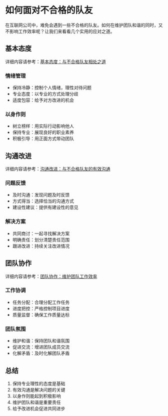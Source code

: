 # 如何面对不合格的队友

在互联网公司中，难免会遇到一些不合格的队友。如何在维护团队和谐的同时，又不影响工作效率呢？让我们来看看几个实用的应对之道。

## 基本态度

详细内容请参考：[基本态度：与不合格队友相处之道](./basic-attitude.md)

### 情绪管理
- 保持冷静：控制个人情绪，理性对待问题
- 专业态度：以专业的方式处理分歧
- 适度包容：给予对方改进的机会

### 以身作则
- 树立榜样：用实际行动影响他人
- 保持专业：展现良好的职业素养
- 积极引导：用正面方式带动团队

## 沟通改进

详细内容请参考：[沟通改进：与不合格队友的有效沟通](./communication-improvement.md)

### 问题反馈
- 及时沟通：发现问题及时反馈
- 方式得当：选择恰当的沟通方式
- 建设性建议：提供有建设性的意见

### 解决方案
- 共同商讨：一起寻找解决方案
- 明确责任：划分清楚责任范围
- 跟进改进：持续关注改进情况

## 团队协作

详细内容请参考：[团队协作：维护团队工作效率](./team-collaboration.md)

### 工作协调
- 任务分配：合理分配工作任务
- 进度把控：严格控制项目进度
- 质量监督：确保工作质量达标

### 团队氛围
- 维护和谐：保持团队和谐氛围
- 促进交流：增进团队成员交流
- 化解矛盾：及时化解团队矛盾

## 总结

1. 保持专业理性的态度是基础
2. 有效沟通是解决问题的关键
3. 以身作则能起到积极影响
4. 维护团队和谐是重要责任
5. 给予改进机会促进共同进步